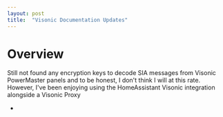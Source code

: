 ```yaml
---
layout: post
title:  "Visonic Documentation Updates"
---
```


# Overview
Still not found any encryption keys to decode SIA messages from Visonic PowerMaster panels and to be honest, I don't think I will at this rate. However, I've been enjoying using the HomeAssistant Visonic integration alongside a Visonic Proxy

- 
